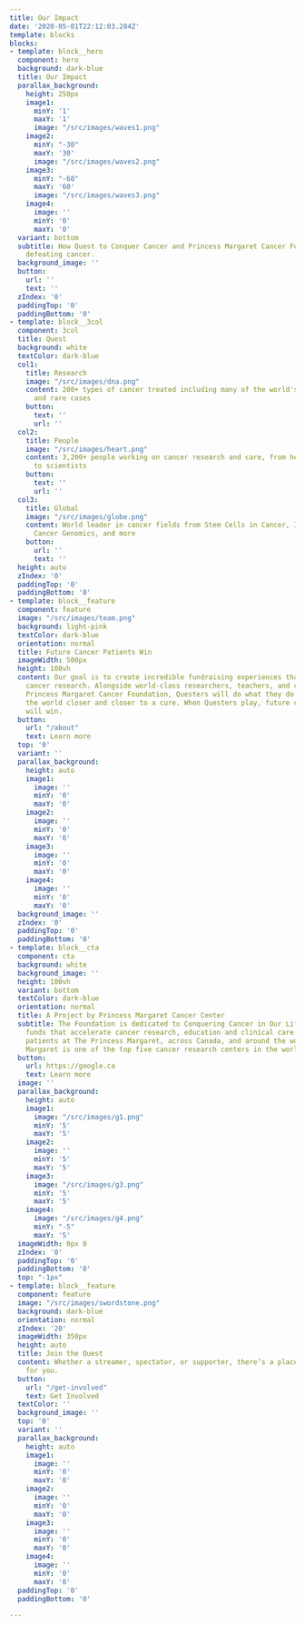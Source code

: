 ```yaml
---
title: Our Impact
date: '2020-05-01T22:12:03.284Z'
template: blocks
blocks:
- template: block__hero
  component: hero
  background: dark-blue
  title: Our Impact
  parallax_background:
    height: 250px
    image1:
      minY: '1'
      maxY: '1'
      image: "/src/images/waves1.png"
    image2:
      minY: "-30"
      maxY: '30'
      image: "/src/images/waves2.png"
    image3:
      minY: "-60"
      maxY: '60'
      image: "/src/images/waves3.png"
    image4:
      image: ''
      minY: '0'
      maxY: '0'
  variant: bottom
  subtitle: How Quest to Conquer Cancer and Princess Margaret Cancer Foundation are
    defeating cancer.
  background_image: ''
  button:
    url: ''
    text: ''
  zIndex: '0'
  paddingTop: '0'
  paddingBottom: '0'
- template: block__3col
  component: 3col
  title: Quest
  background: white
  textColor: dark-blue
  col1:
    title: Research
    image: "/src/images/dna.png"
    content: 200+ types of cancer treated including many of the world's most complex
      and rare cases
    button:
      text: ''
      url: ''
  col2:
    title: People
    image: "/src/images/heart.png"
    content: 3,200+ people working on cancer research and care, from healthcare professionals
      to scientists
    button:
      text: ''
      url: ''
  col3:
    title: Global
    image: "/src/images/globe.png"
    content: World leader in cancer fields from Stem Cells in Cancer, Immunotherapy,
      Cancer Genomics, and more
    button:
      url: ''
      text: ''
  height: auto
  zIndex: '0'
  paddingTop: '0'
  paddingBottom: '0'
- template: block__feature
  component: feature
  image: "/src/images/team.png"
  background: light-pink
  textColor: dark-blue
  orientation: normal
  title: Future Cancer Patients Win
  imageWidth: 500px
  height: 100vh
  content: Our goal is to create incredible fundraising experiences that fuel groundbreaking
    cancer research. Alongside world-class researchers, teachers, and caregivers at
    Princess Margaret Cancer Foundation, Questers will do what they do best to move
    the world closer and closer to a cure. When Questers play, future cancer patients
    will win.
  button:
    url: "/about"
    text: Learn more
  top: '0'
  variant: ''
  parallax_background:
    height: auto
    image1:
      image: ''
      minY: '0'
      maxY: '0'
    image2:
      image: ''
      minY: '0'
      maxY: '0'
    image3:
      image: ''
      minY: '0'
      maxY: '0'
    image4:
      image: ''
      minY: '0'
      maxY: '0'
  background_image: ''
  zIndex: '0'
  paddingTop: '0'
  paddingBottom: '0'
- template: block__cta
  component: cta
  background: white
  background_image: ''
  height: 100vh
  variant: bottom
  textColor: dark-blue
  orientation: normal
  title: A Project by Princess Margaret Cancer Center
  subtitle: The Foundation is dedicated to Conquering Cancer in Our Lifetime, raising
    funds that accelerate cancer research, education and clinical care benefitting
    patients at The Princess Margaret, across Canada, and around the world. The Princess
    Margaret is one of the top five cancer research centers in the world.
  button:
    url: https://google.ca
    text: Learn more
  image: ''
  parallax_background:
    height: auto
    image1:
      image: "/src/images/g1.png"
      minY: '5'
      maxY: '5'
    image2:
      image: ''
      minY: '5'
      maxY: '5'
    image3:
      image: "/src/images/g3.png"
      minY: '5'
      maxY: '5'
    image4:
      image: "/src/images/g4.png"
      minY: "-5"
      maxY: '5'
  imageWidth: 0px 0
  zIndex: '0'
  paddingTop: '0'
  paddingBottom: '0'
  top: "-1px"
- template: block__feature
  component: feature
  image: "/src/images/swordstone.png"
  background: dark-blue
  orientation: normal
  zIndex: '20'
  imageWidth: 350px
  height: auto
  title: Join the Quest
  content: Whether a streamer, spectator, or supporter, there’s a place in this Quest
    for you.
  button:
    url: "/get-involved"
    text: Get Involved
  textColor: ''
  background_image: ''
  top: '0'
  variant: ''
  parallax_background:
    height: auto
    image1:
      image: ''
      minY: '0'
      maxY: '0'
    image2:
      image: ''
      minY: '0'
      maxY: '0'
    image3:
      image: ''
      minY: '0'
      maxY: '0'
    image4:
      image: ''
      minY: '0'
      maxY: '0'
  paddingTop: '0'
  paddingBottom: '0'

---
```

